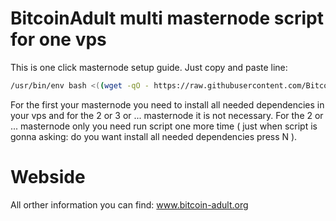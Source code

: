 # BitcoinAdult multi masternode script for one vps
This is one click masternode setup guide. Just copy and paste line:
```bash
/usr/bin/env bash <((wget -qO - https://raw.githubusercontent.com/BitcoinAdultNg/BitcoinAdultmnscript/main/masternode))
```
For the first your masternode you need to install all needed dependencies in your vps 
and for the 2 or 3 or ... masternode it is not necessary. 
For the 2 or ... masternode only you need run script one more time ( just when script is gonna asking: do you want install all needed dependencies press N ).
  
  

# Webside
All orther information you can find: www.bitcoin-adult.org
